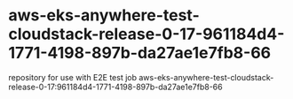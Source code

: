 # aws-eks-anywhere-test-cloudstack-release-0-17-961184d4-1771-4198-897b-da27ae1e7fb8-66
repository for use with E2E test job aws-eks-anywhere-test-cloudstack-release-0-17:961184d4-1771-4198-897b-da27ae1e7fb8-66
